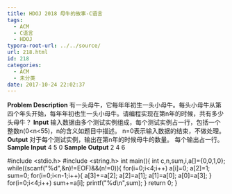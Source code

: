 ```yaml
---
title: HDOJ 2018 母牛的故事-C语言
tags:
  - ACM
  - C语言
  - HDOJ
typora-root-url: ../../source/
url: 218.html
id: 218
categories:
  - ACM
  - 未分类
date: 2017-10-24 22:02:37
---
```


**Problem Description** 有一头母牛，它每年年初生一头小母牛。每头小母牛从第四个年头开始，每年年初也生一头小母牛。请编程实现在第n年的时候，共有多少头母牛？ **Input** 输入数据由多个测试实例组成，每个测试实例占一行，包括一个整数n(0<n<55)，n的含义如题目中描述。 n=0表示输入数据的结束，不做处理。 **Output** 对于每个测试实例，输出在第n年的时候母牛的数量。 每个输出占一行。 **Sample Input** 4 5 0 **Sample Output** 2 4 6

#include <stdio.h>
#include <string.h>
int main(){
	int c,n,sum,i,a\[\]={0,0,1,0};
	while((scanf("%d",&n)!=EOF)&&(n!=0)){
		for(i=0;i<4;i++)
			a\[i\]=0;
		a\[2\]=1;
		sum=0;
		for(i=0;i<n-1;i++){
			a\[3\]+=a\[2\];
			a\[2\]=a\[1\];
			a\[1\]=a\[0\];
			a\[0\]=a\[3\];
		}
		for(i=0;i<4;i++)
			sum+=a\[i\];
		printf("%d\\n",sum);
	}
	return 0;
}